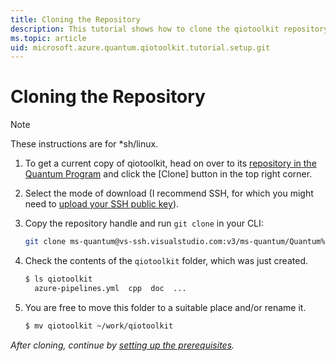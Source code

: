 ```yaml
---
title: Cloning the Repository
description: This tutorial shows how to clone the qiotoolkit repository.
ms.topic: article
uid: microsoft.azure.quantum.qiotoolkit.tutorial.setup.git
---
```


Cloning the Repository
======================

> [!NOTE]
> These instructions are for \*sh/linux.

1) To get a current copy of qiotoolkit, head on over to its [repository in the Quantum
   Program](https://ms-quantum.visualstudio.com/Quantum%20Program/_git/qiotoolkit) and
   click the \[Clone\] button in the top right corner.

2) Select the mode of download (I recommend SSH, for which you might need to
   [upload your SSH public key](ssh-setup.md)).

3) Copy the repository handle and run `git clone` in your CLI:
   ```bash
   git clone ms-quantum@vs-ssh.visualstudio.com:v3/ms-quantum/Quantum%20Program/qiotoolkit
   ```
   
4) Check the contents of the `qiotoolkit` folder, which was just created.
   ```bash
   $ ls qiotoolkit
     azure-pipelines.yml  cpp  doc  ...
   ```

5) You are free to move this folder to a suitable place and/or rename it.
   ```bash
   $ mv qiotoolkit ~/work/qiotoolkit
   ```

_After cloning, continue by [setting up the prerequisites](prerequisites.md)._
